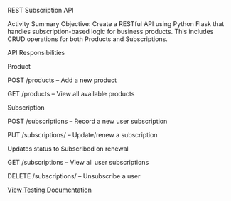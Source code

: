 REST Subscription API

Activity Summary
Objective: Create a RESTful API using Python Flask that handles subscription-based logic for business products. This includes CRUD operations for both Products and Subscriptions.

API Responsibilities

Product

POST /products – Add a new product

GET /products – View all available products

Subscription

POST /subscriptions – Record a new user subscription

PUT /subscriptions/<id> – Update/renew a subscription

Updates status to Subscribed on renewal

GET /subscriptions – View all user subscriptions

DELETE /subscriptions/<id> – Unsubscribe a user

[View Testing Documentation](./TESTING.pdf)
